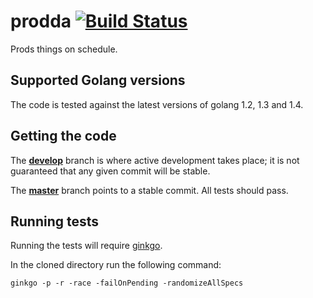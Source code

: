 # prodda [![Build Status](https://travis-ci.org/mfine30/prodda.svg?branch=master)](https://travis-ci.org/mfine30/prodda)

Prods things on schedule.

## Supported Golang versions

The code is tested against the latest versions of golang 1.2, 1.3 and 1.4.

## Getting the code

The [**develop**](https://github.com/mfine30/prodda/tree/develop) branch is where active development takes place; it is not guaranteed that any given commit will be stable.

The [**master**](https://github.com/mfine30/prodda/tree/master) branch points to a stable commit. All tests should pass.

## Running tests

Running the tests will require [ginkgo](http://onsi.github.io/ginkgo/).

In the cloned directory run the following command:

```
ginkgo -p -r -race -failOnPending -randomizeAllSpecs
```
